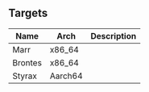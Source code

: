 ## Targets

| Name    | Arch    | Description |
| ------- | ------- | ----------- |
| Marr    | x86_64  |             |
| Brontes | x86_64  |             |
| Styrax  | Aarch64 |             |
